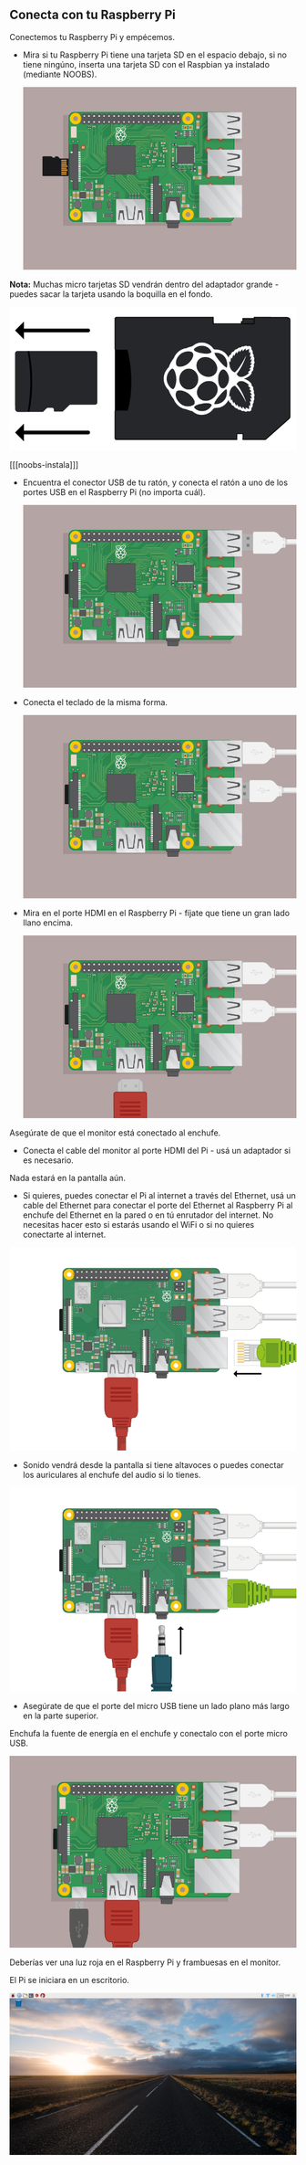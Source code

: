 ## Conecta con tu Raspberry Pi

Conectemos tu Raspberry Pi y empécemos.

+ Mira si tu Raspberry Pi tiene una tarjeta SD en el espacio debajo, si no tiene ningúno, inserta una tarjeta SD con el Raspbian ya instalado (mediante NOOBS).
    
    ![captura](images/pi-sd.png)

**Nota:** Muchas micro tarjetas SD vendrán dentro del adaptador grande - puedes sacar la tarjeta usando la boquilla en el fondo.

![tarjeta de memoria](images/sd-card-holder.png)

[[[noobs-instala]]]

+ Encuentra el conector USB de tu ratón, y conecta el ratón a uno de los portes USB en el Raspberry Pi (no importa cuál).
    
    ![captura](images/pi-mouse.png)

+ Conecta el teclado de la misma forma.
    
    ![captura](images/pi-keyboard.png)

+ Mira en el porte HDMI en el Raspberry Pi - fíjate que tiene un gran lado llano encima.
    
    ![captura](images/pi-hdmi.png)

Asegúrate de que el monitor está conectado al enchufe.

+ Conecta el cable del monitor al porte HDMI del Pi - usá un adaptador si es necesario.

Nada estará en la pantalla aún.

+ Si quieres, puedes conectar el Pi al internet a través del Ethernet, usá un cable del Ethernet para conectar el porte del Ethernet al Raspberry Pi al enchufe del Ethernet en la pared o en tú enrutador del internet. No necesitas hacer esto si estarás usando el WiFi o si no quieres conectarte al internet.

![ethernet](images/pi-ethernet.png)

+ Sonido vendrá desde la pantalla si tiene altavoces o puedes conectar los auriculares al enchufe del audio si lo tienes.

![auriculares](images/pi-headphones.png)

+ Asegúrate de que el porte del micro USB tiene un lado plano más largo en la parte superior.

Enchufa la fuente de energía en el enchufe y conectalo con el porte micro USB.

![captura](images/pi-power.png)

Deberías ver una luz roja en el Raspberry Pi y frambuesas en el monitor.

El Pi se iniciara en un escritorio.

![captura](images/pi-desktop.png)